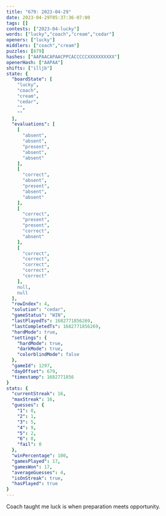 ```yaml
---
title: "679: 2023-04-29"
date: 2023-04-29T05:37:36-07:00
tags: []
contests: ["2023-04-lucky"]
words: ["lucky","coach","cream","cedar"]
openers: ["lucky"]
middlers: ["coach","cream"]
puzzles: [679]
hashes: ["AAPAACAPAACPPCACCCCCXXXXXXXXXX"]
openerHash: ["AAPAA"]
shifts: ["illjb"]
state: {
  "boardState": [
    "lucky",
    "coach",
    "cream",
    "cedar",
    "",
    ""
  ],
  "evaluations": [
    [
      "absent",
      "absent",
      "present",
      "absent",
      "absent"
    ],
    [
      "correct",
      "absent",
      "present",
      "absent",
      "absent"
    ],
    [
      "correct",
      "present",
      "present",
      "correct",
      "absent"
    ],
    [
      "correct",
      "correct",
      "correct",
      "correct",
      "correct"
    ],
    null,
    null
  ],
  "rowIndex": 4,
  "solution": "cedar",
  "gameStatus": "WIN",
  "lastPlayedTs": 1682771856269,
  "lastCompletedTs": 1682771856269,
  "hardMode": true,
  "settings": {
    "hardMode": true,
    "darkMode": true,
    "colorblindMode": false
  },
  "gameId": 1297,
  "dayOffset": 679,
  "timestamp": 1682771856
}
stats: {
  "currentStreak": 16,
  "maxStreak": 16,
  "guesses": {
    "1": 0,
    "2": 1,
    "3": 5,
    "4": 9,
    "5": 2,
    "6": 0,
    "fail": 0
  },
  "winPercentage": 100,
  "gamesPlayed": 17,
  "gamesWon": 17,
  "averageGuesses": 4,
  "isOnStreak": true,
  "hasPlayed": true
}
---
```

<!-- more -->
Coach taught me luck is when preparation meets opportunity.
